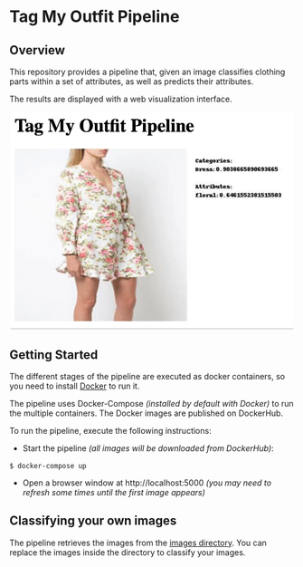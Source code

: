 # Tag My Outfit Pipeline

## Overview

This repository provides a pipeline that, given an image classifies clothing parts within a set of attributes, as well as predicts their attributes.

The results are displayed with a web visualization interface.

<p style="text-align:center">
    <img 
        src="assets/TMO-Pipeline-Demo.gif" 
        alt="Tag My Outfit Pipeline Demo could not be displayed" 
        width="500">
</p>

## Getting Started

The different stages of the pipeline are executed as docker containers, so you need to install [Docker](https://docs.docker.com/get-docker/) to run it.

The pipeline uses Docker-Compose *(installed by default with Docker)* to run the multiple containers.
The Docker images are published on DockerHub.

To run the pipeline, execute the following instructions:

* Start the pipeline *(all images will be downloaded from DockerHub)*:
 
 ```
 $ docker-compose up
 ```

* Open a browser window at http://localhost:5000 *(you may need to refresh some times until the first image appears)*

## Classifying your own images

The pipeline retrieves the images from the [images directory](images). 
You can replace the images inside the directory to classify your images.
